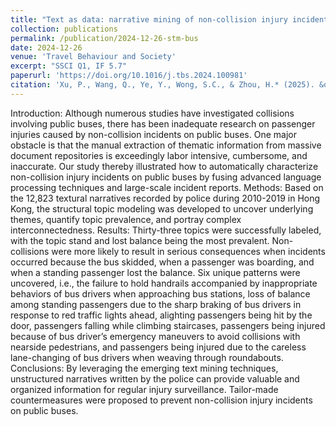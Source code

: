 ```yaml
---
title: "Text as data: narrative mining of non-collision injury incidents on public buses by structural topic modeling"
collection: publications
permalink: /publication/2024-12-26-stm-bus
date: 2024-12-26
venue: 'Travel Behaviour and Society'
excerpt: "SSCI Q1, IF 5.7"
paperurl: 'https://doi.org/10.1016/j.tbs.2024.100981'
citation: 'Xu, P., Wang, Q., Ye, Y., Wong, S.C., & Zhou, H.* (2025). &quot;Text as data: narrative mining of non-collision injury incidents on public buses by structural topic modeling.&quot; <i>Travel Behaviour and Society</i>, 39, 100981.'
---
```

Introduction: Although numerous studies have investigated collisions involving public buses, there has been inadequate research on passenger injuries caused by non-collision incidents on public buses. One major obstacle is that the manual extraction of thematic information from massive document repositories is exceedingly labor intensive, cumbersome, and inaccurate. Our study thereby illustrated how to automatically characterize non-collision injury incidents on public buses by fusing advanced language processing techniques and large-scale incident reports. Methods: Based on the 12,823 textural narratives recorded by police during 2010-2019 in Hong Kong, the structural topic modeling was developed to uncover underlying themes, quantify topic prevalence, and portray complex interconnectedness. Results: Thirty-three topics were successfully labeled, with the topic stand and lost balance being the most prevalent. Non-collisions were more likely to result in serious consequences when incidents occurred because the bus skidded, when a passenger was boarding, and when a standing passenger lost the balance. Six unique patterns were uncovered, i.e., the failure to hold handrails accompanied by inappropriate behaviors of bus drivers when approaching bus stations, loss of balance among standing passengers due to the sharp braking of bus drivers in response to red traffic lights ahead, alighting passengers being hit by the door, passengers falling while climbing staircases, passengers being injured because of bus driver’s emergency maneuvers to avoid collisions with nearside pedestrians, and passengers being injured due to the careless lane-changing of bus drivers when weaving through roundabouts. Conclusions: By leveraging the emerging text mining techniques, unstructured narratives written by the police can provide valuable and organized information for regular injury surveillance. Tailor-made countermeasures were proposed to prevent non-collision injury incidents on public buses.
